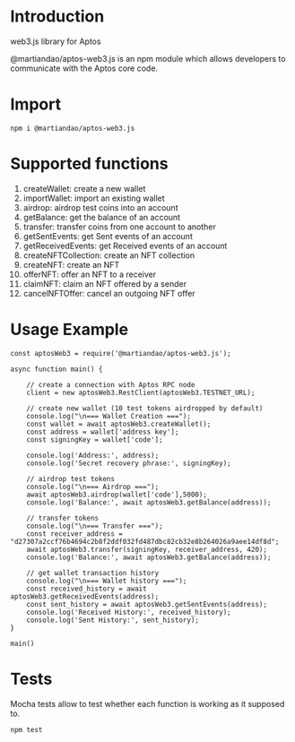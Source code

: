 # Introduction
web3.js library for Aptos

@martiandao/aptos-web3.js is an npm module which allows developers to communicate with the Aptos core code.

# Import
```
npm i @martiandao/aptos-web3.js
```

# Supported functions
1. createWallet: create a new wallet
2. importWallet: import an existing wallet
3. airdrop: airdrop test coins into an account
4. getBalance: get the balance of an account
5. transfer: transfer coins from one account to another
6. getSentEvents: get Sent events of an account
7. getReceivedEvents: get Received events of an account
8. createNFTCollection: create an NFT collection
9. createNFT: create an NFT
11. offerNFT: offer an NFT to a receiver
12. claimNFT: claim an NFT offered by a sender
13. cancelNFTOffer: cancel an outgoing NFT offer

# Usage Example
```
const aptosWeb3 = require('@martiandao/aptos-web3.js');

async function main() {

    // create a connection with Aptos RPC node
    client = new aptosWeb3.RestClient(aptosWeb3.TESTNET_URL);

    // create new wallet (10 test tokens airdropped by default)
    console.log("\n=== Wallet Creation ===");
    const wallet = await aptosWeb3.createWallet();
    const address = wallet['address key'];
    const signingKey = wallet['code'];

    console.log('Address:', address);
    console.log('Secret recovery phrase:', signingKey);

    // airdrop test tokens
    console.log("\n=== Airdrop ===");
    await aptosWeb3.airdrop(wallet['code'],5000);
    console.log('Balance:', await aptosWeb3.getBalance(address));

    // transfer tokens
    console.log("\n=== Transfer ===");
    const receiver_address = "d27307a2ccf76b4694c2b8f2ddf032fd487dbc82cb32e8b264026a9aee14df8d";
    await aptosWeb3.transfer(signingKey, receiver_address, 420);
    console.log('Balance:', await aptosWeb3.getBalance(address));

    // get wallet transaction history
    console.log("\n=== Wallet history ===");
    const received_history = await aptosWeb3.getReceivedEvents(address);
    const sent_history = await aptosWeb3.getSentEvents(address);
    console.log('Received History:', received_history);
    console.log('Sent History:', sent_history);
}

main()

```

# Tests
Mocha tests allow to test whether each function is working as it supposed to.
```
npm test
```
